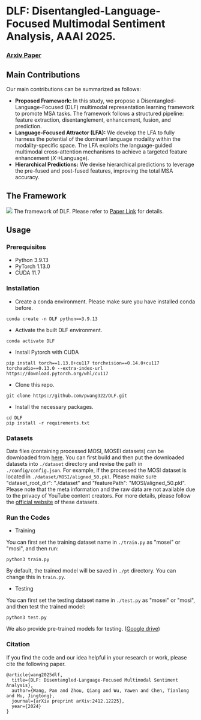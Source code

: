 # DLF: Disentangled-Language-Focused Multimodal Sentiment Analysis, AAAI 2025.

### [Arxiv Paper](https://arxiv.org/abs/2412.12225)

## Main Contributions

Our main contributions can be summarized as follows:

- **Proposed Framework:** In this study, we propose a Disentangled-Language-Focused (DLF) multimodal representation learning framework to promote MSA tasks. The framework follows a structured pipeline: feature extraction, disentanglement, enhancement, fusion, and prediction.
- **Language-Focused Attractor (LFA):** We develop the LFA to fully harness the potential of the dominant language modality within the modality-specific space. The LFA exploits the language-guided multimodal cross-attention mechanisms to achieve a targeted feature enhancement ($X$->Language).
- **Hierarchical Predictions:** We devise hierarchical predictions to leverage the pre-fused and post-fused features, improving the total MSA accuracy. 


## The Framework
![](./imgs/Framework.png)
The framework of DLF. Please refer to [Paper Link](https://arxiv.org/abs/2412.12225) for details.


## Usage

### Prerequisites
- Python 3.9.13
- PyTorch 1.13.0
- CUDA 11.7

### Installation
- Create a conda environment. Please make sure you have installed conda before.
```
conda create -n DLF python==3.9.13
```
- Activate the built DLF environment.
```
conda activate DLF
```
- Install Pytorch with CUDA
```
pip install torch==1.13.0+cu117 torchvision==0.14.0+cu117 torchaudio==0.13.0 --extra-index-url https://download.pytorch.org/whl/cu117
```
- Clone this repo.
```
git clone https://github.com/pwang322/DLF.git
```
- Install the necessary packages.
```
cd DLF
pip install -r requirements.txt
```

### Datasets
Data files (containing processed MOSI, MOSEI datasets) can be downloaded from [here](https://drive.google.com/drive/folders/1BBadVSptOe4h8TWchkhWZRLJw8YG_aEi?usp=sharing). 
You can first build and then put the downloaded datasets into `./dataset` directory and revise the path in `./config/config.json`. For example, if the processed the MOSI dataset is located in `./dataset/MOSI/aligned_50.pkl`. Please make sure "dataset_root_dir": "./dataset" and "featurePath": "MOSI/aligned_50.pkl".
Please note that the meta information and the raw data are not available due to the privacy of YouTube content creators. For more details, please follow the [official website](https://github.com/ecfm/CMU-MultimodalSDK) of these datasets.

### Run the Codes
- Training

You can first set the training dataset name in `./train.py` as "mosei" or "mosi", and then run:
```
python3 train.py
```
By default, the trained model will be saved in `./pt` directory. You can change this in `train.py`.

- Testing

You can first set the testing dataset name in `./test.py` as "mosei" or "mosi", and then test the trained model:
```
python3 test.py
```
We also provide pre-trained models for testing. ([Google drive](https://drive.google.com/drive/folders/1GgCfC1ITAnRRw6RScGc7c2YUg5Ccbdba?usp=sharing))


### Citation
If you find the code and our idea helpful in your research or work, please cite the following paper.

```
@article{wang2025dlf,
  title={DLF: Disentangled-Language-Focused Multimodal Sentiment Analysis},
  author={Wang, Pan and Zhou, Qiang and Wu, Yawen and Chen, Tianlong and Hu, Jingtong},
  journal={arXiv preprint arXiv:2412.12225},
  year={2024}
}
```




